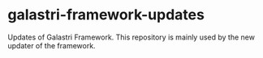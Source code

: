 # galastri-framework-updates
Updates of Galastri Framework. This repository is mainly used by the new updater of the framework.
